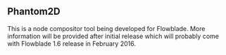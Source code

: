 ## Phantom2D

This is a node compositor tool being developed for Flowblade. More information will be provided after initial release which will probably come with Flowblade 1.6 release in February 2016.
